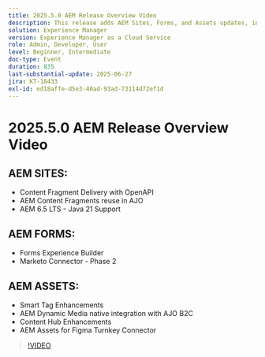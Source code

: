 ```yaml
---
title: 2025.5.0 AEM Release Overview Video
description: This release adds AEM Sites, Forms, and Assets updates, including OpenAPI delivery, Java 21 support, Smart Tags, Figma connector, and Dynamic Media for AJO B2C.
solution: Experience Manager
version: Experience Manager as a Cloud Service
role: Admin, Developer, User
level: Beginner, Intermediate
doc-type: Event
duration: 835
last-substantial-update: 2025-06-27
jira: KT-18433
exl-id: ed18affe-d5e3-40ad-93ad-73114d72ef1d
---
```

# 2025.5.0 AEM Release Overview Video

## AEM SITES: 

* Content Fragment Delivery with OpenAPI
* AEM Content Fragments reuse in AJO
* AEM 6.5 LTS - Java 21 Support

## AEM FORMS: 

* Forms Experience Builder
* Marketo Connector - Phase 2

## AEM ASSETS:  

* Smart Tag Enhancements
* AEM Dynamic Media native integration with AJO B2C
* Content Hub Enhancements
* AEM Assets for Figma Turnkey Connector

>[!VIDEO](https://video.tv.adobe.com/v/3464307/?learn=on&enablevpops)
